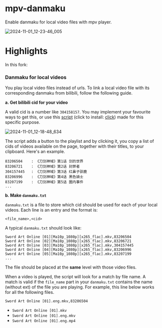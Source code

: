 # mpv-danmaku

Enable danmaku for local video files with mpv player.

![2024-11-01_12-23-46_005](https://github.com/user-attachments/assets/f49b5b1f-a086-4426-9b1e-935653452a7f)


# Highlights

In this fork:

### Danmaku for local videos

You play local video files instead of urls. To link a local video file with its corresponding danmaku from bilibili, follow the following guide.

**a. Get bilibili cid for your video**

A valid cid is a number like `304158157`. You may implement your favourite ways to get this, or use this [script](https://github.com/Elypha/mpv-danmaku/blob/main/release.user.js) (click to install: [click](https://raw.githubusercontent.com/Elypha/mpv-danmaku/refs/heads/main/release.user.js)) made for this specific purpose.

![2024-11-01_12-18-48_634](https://github.com/user-attachments/assets/469d845e-a071-4d6d-ae51-c57034481481)

The script adds a button to the playlist and by clicking it, you copy a list of cids of videos available on the page, together with their titles, to your clipboard. Here's an example.

```
83206504    : 《刀剑神域》第1话 剑的世界
83206721    : 《刀剑神域》第2话 封弊者
304157445   : 《刀剑神域》第3话 红鼻子驯鹿
83206996    : 《刀剑神域》第4话 黑色骑士
83207199    : 《刀剑神域》第5话 圈内事件
...
```

**b. Make `danmaku.txt`**

`danmaku.txt` is a file to store which cid should be used for each of your local videos. Each line is an entry and the format is:

```
<file_name>,<cid>
```

A typical `danmaku.txt` should look like:

```
Sword Art Online [01][Ma10p_1080p][x265_flac].mkv,83206504
Sword Art Online [02][Ma10p_1080p][x265_flac].mkv,83206721
Sword Art Online [03][Ma10p_1080p][x265_flac].mkv,304157445
Sword Art Online [04][Ma10p_1080p][x265_flac].mkv,83206996
Sword Art Online [05][Ma10p_1080p][x265_flac].mkv,83207199
...
```

The file should be placed at the **same** level with those video files.

When a video is played, the script will look for a match by file name. A match is valid if the `file_name` part in your `danmaku.txt` contains the name (without ext) of the file you are playing. For example, this line below works for all the following files.

```
Sword Art Online [01].eng.mkv,83206504
```

- `Sword Art Online [01].mkv`
- `Sword Art Online [01].eng.mkv`
- `Sword Art Online [01].eng.mp4`
